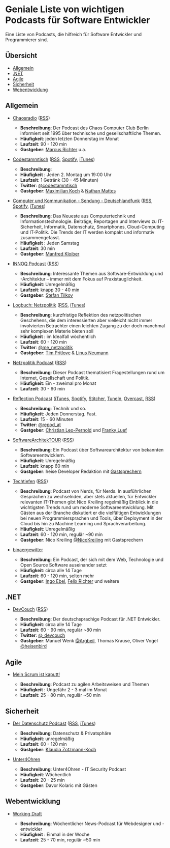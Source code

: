 # Geniale Liste von wichtigen Podcasts für Software Entwickler

Eine Liste von Podcasts, die hilfreich für Software Entwickler und Programmierer sind.

## Übersicht

* [Allgemein](#allgemein)
* [.NET](#net)
* [Agile](#agile)
* [Sicherheit](#sicherheit)
* [Webentwicklung](#webentwicklung)

## Allgemein

* [Chaosradio](https://chaosradio.de/) ([RSS](https://chaosradio.de/feed/m4a))

  * **Beschreibung**: Der Podcast des Chaos Computer Club Berlin informiert seit 1995 über technische und gesellschaftliche Themen.
  * **Häufigkeit**: jeden letzten Donnerstag im Monat
  * **Laufzeit**: 90 - 120 min
  * **Gastgeber**: [Marcus Richter](https://twitter.com/monoxyd) u.a.

* [Codestammtisch](https://codestammtis.ch) ([RSS](https://codestammtis.ch/feed/mp3/), [Spotify](https://open.spotify.com/show/1q3dDiYvXHcMaDFopGt3Mh), [iTunes](https://itunes.apple.com/ch/podcast/codestammtisch/id1410854302?l=en&mt=2))

  * **Beschreibung**: 
  * **Häufigkeit** : Jeden 2. Montag um 19:00 Uhr
  * **Laufzeit**: 1 Getränk (30 - 45 Minuten)
  * **Twitter**: [@codestammtisch](https://twitter.com/codestammtisch)
  * **Gastgeber**: [Maximilian Koch](https://twitter.com/tschaka1904) & [Nathan Mattes](https://twitter.com/zeitschlag)

* [Computer und Kommunikation - Sendung - Deutschlandfunk](https://www.deutschlandfunk.de/computer-und-kommunikation-102.xml) ([RSS](https://www.deutschlandfunk.de/computer-und-kommunikation-100.rss), [Spotify](https://open.spotify.com/show/4uy56W83RGe8SKmzNpyfAc?si=d903700bd6754551), [iTunes](https://podcasts.apple.com/de/podcast/computer-und-kommunikation-sendung-deutschlandfunk/id173754605))

  * **Beschreibung**: Das Neueste aus Computertechnik und Informationstechnologie. Beiträge, Reportagen und Interviews zu IT-Sicherheit, Informatik, Datenschutz, Smartphones, Cloud-Computing und IT-Politik. Die Trends der IT werden kompakt und informativ zusammengefasst.
  * **Häufigkeit** : Jeden Samstag
  * **Laufzeit**: 30 min
  * **Gastgeber**: [Manfred Kloiber](https://twitter.com/radioklicker?lang=gl)

* [INNOQ Podcast](https://www.innoq.com/de/podcast/) ([RSS](https://innoq.podigee.io/feed/aac))
  
  * **Beschreibung**: Interessante Themen aus Software-Entwicklung und -Architektur – immer mit dem Fokus auf Praxistauglichkeit.
  * **Häufigkeit**: Unregelmäßig
  * **Laufzeit**: knapp 30 - 40 min
  * **Gastgeber**: [Stefan Tilkov](https://twitter.com/stilkov)

* [Logbuch: Netzpolitik](https://logbuch-netzpolitik.de/) ([RSS](https://logbuch-netzpolitik.de/feed/m4a), [iTunes](https://itunes.apple.com/de/podcast/logbuch-netzpolitik/id476856034))
  * **Beschreibung**: kurzfristige Reflektion des netzpolitischen Geschehens, die dem interessierten aber vielleicht nicht immer involvierten Betrachter einen leichten Zugang zu der doch manchmal sehr komplexen Materie bieten soll
  * **Häufigkeit** : im Idealfall wöchentlich
  * **Laufzeit**: 60 - 120 min
  * **Twitter**: [@me_netzpolitik](https://twitter.com/me_netzpolitik)
  * **Gastgeber**: [Tim Pritlove](https://twitter.com/timpritlove) & [Linus Neumann](https://twitter.com/Linuzifer)

* [Netzpolitik Podcast](https://netzpolitik.org/podcast/) ([RSS](https://netzpolitik.org/category/netzpolitik-podcast/feed/))
  
  * **Beschreibung**: Dieser Podcast thematisiert Fragestellungen rund um Internet, Gesellschaft und Politik.
  * **Häufigkeit**: Ein - zweimal pro Monat
  * **Laufzeit**: 30 - 60 min

* [Reflection Podcast](https://repod.at) ([iTunes](https://itunes.apple.com/at/podcast/reflection-podcast-der-podcast-mit-franky-und-christian/id1436854408?mt=2), [Spotify](https://open.spotify.com/show/3hgik8ffwDNNbyt6JO6JCa), [Stitcher](https://www.stitcher.com/podcast/reflection-podcast-der-podcast-mit-franky-und-christian-auf?refid=stpr), [TuneIn](http://tun.in/pjavp), [Overcast](https://overcast.fm/itunes1436854408/reflection-podcast-der-podcast-mit-franky-und-christian-auf-gschert), [RSS](https://repod.at/feed))

  * **Beschreibung**: Technik und so.
  * **Häufigkeit**: Jeden Donnerstag. Fast.
  * **Laufzeit**: 15 - 60 Minuten
  * **Twitter**: [@repod_at](https://twitter.com/repod_at)
  * **Gastgeber**: [Christian Leo-Pernold](https://twitter.com/mazedlx) und [Franky Luef](https://twitter.com/federic0green)
  
* [SoftwareArchitekTOUR](https://www.heise.de/developer/SoftwareArchitekTOUR-4076349.html) ([RSS](https://www.heise.de/developer/rss/podcast-softwarearchitektour.rss))
  
  * **Beschreibung**: Ein Podcast über Softwarearchitektur von bekannten Softwareentwicklern.
  * **Häufigkeit**: Unregelmäßig
  * **Laufzeit**: knapp 60 min
  * **Gastgeber**: heise Developer Redaktion mit [Gastsprechern](https://www.heise.de/developer/SoftwareArchitekTOUR-4076983.html)

* [Techtiefen](https://techtiefen.de/) ([RSS](https://techtiefen.de/index.php/feed/mp3/))
  
  * **Beschreibung**: Podcast von Nerds, für Nerds. In ausführlichen Gesprächen zu wechselnden, aber stets aktuellen, für Entwickler relevanten IT-Themen gibt Nico Kreiling regelmäßig Einblick in die wichtigsten Trends rund um moderne Softwareentwicklung. Mit Gästen aus der Branche diskutiert er die vielfältigen Entwicklungen bei neuen Programmiersprachen und Tools, über Deployment in der Cloud bis hin zu Machine Learning und Sprachverarbeitung.
  * **Häufigkeit**: Unregelmäßig
  * **Laufzeit**: 60 - 120 min, regulär ~90 min
  * **Gastgeber**: Nico Kreiling [@NicoKreiling](https://twitter.com/nicokreiling) mit Gastsprechern

* [binaergewitter](http://blog.binaergewitter.de/)
  * **Beschreibung**: Ein Podcast, der sich mit dem Web, Technologie und Open Source Software auseinander setzt
  * **Häufigkeit**: circa alle 14 Tage
  * **Laufzeit**: 60 - 120 min, selten mehr
  * **Gastgeber**: [Ingo Ebel](https://twitter.com/ingoebel), [Felix Richter](https://twitter.com/makefoo) und weitere

## .NET

* [DevCouch](https://devcouch.de/) ([RSS](https://devcouch.de/podcast/feed/))

  * **Beschreibung**: Der deutschsprachige Podcast für .NET Entwickler.
  * **Häufigkeit**: circa alle 14 Tage
  * **Laufzeit**: 60 - 90 min, regulär ~80 min
  * **Twitter**: [@_devcouch](https://twitter.com/_devcouch)
  * **Gastgeber**: Manuel Wenk [@Argbeil](https://twitter.com/Argbeil), Thomas Krause, Oliver Vogel [@heisenbird](https://twitter.com/heisenbird)
  
## Agile

* [Mein Scrum ist kaputt!](https://meinscrumistkaputt.de/)

  * **Beschreibung**: Podcast zu agilen Arbeitsweisen und Themen 
  * **Häufigkeit** : Ungefähr 2 - 3 mal im Monat
  * **Laufzeit**: 25 - 80 min, regulär ~50 min
  
## Sicherheit

* [Der Datenschutz Podcast](https://www.datenschutz-podcast.net/) ([RSS](https://www.datenschutz-podcast.net/feed/mp3/), [iTunes](https://itunes.apple.com/de/podcast/id1398228289))
  * **Beschreibung**: Datenschutz & Privatsphäre
  * **Häufigkeit**: unregelmäßig
  * **Laufzeit**: 60 - 120 min
  * **Gastgeber**: [Klaudia Zotzmann-Koch](https://twitter.com/kzotzmann)

* [Unter4Ohren](https://www.all-about-security.de/unter4ohren/)
  * **Beschreibung**: Unter4Ohren - IT Security Podcast 
  * **Häufigkeit**: Wöchentlich
  * **Laufzeit**: 20 - 25 min
  * **Gastgeber**: Davor Kolaric mit Gästen

## Webentwicklung

* [Working Draft](https://workingdraft.de/)

  * **Beschreibung**: Wöchentlicher News-Podcast für Webdesigner und -entwickler
  * **Häufigkeit** : Einmal in der Woche
  * **Laufzeit**: 25 - 70 min, regulär ~50 min
